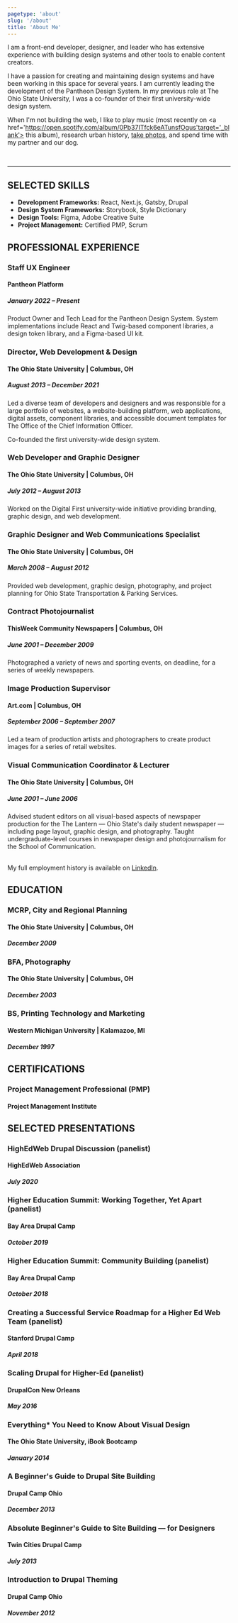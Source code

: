 ```yaml
---
pagetype: 'about'
slug: '/about'
title: 'About Me'
---
```


I am a front-end developer, designer, and leader who has extensive experience with building design systems and other tools to enable content creators.

I have a passion for creating and maintaining design systems and have been working in this space for several years. I am currently leading the development of the Pantheon Design System. In my previous role at The Ohio State University, I was a co-founder of their first university-wide design system.

When I'm not building the web, I like to play music (most recently on <a href='https://open.spotify.com/album/0Pb37ITfck6eATunsfOgus'target='_blank'> this album</a>), research urban history, <a href='https://melissamiller.photoshelter.com' target='_blank'>take photos</a>, and spend time with my partner and our dog.

<br/>

---

## SELECTED SKILLS

- **Development Frameworks:** React, Next.js, Gatsby, Drupal
- **Design System Frameworks:** Storybook, Style Dictionary
- **Design Tools:** Figma, Adobe Creative Suite
- **Project Management:** Certified PMP, Scrum

## PROFESSIONAL EXPERIENCE

### Staff UX Engineer

#### Pantheon Platform

##### January 2022 – Present

Product Owner and Tech Lead for the Pantheon Design System. System implementations include React and Twig-based component libraries, a design token library, and a Figma-based UI kit.

### Director, Web Development & Design

#### The Ohio State University | Columbus, OH

##### August 2013 – December 2021

Led a diverse team of developers and designers and was responsible for a large portfolio of websites, a website-building platform, web applications, digital assets, component libraries, and accessible document templates for The Office of the Chief Information Officer.

Co-founded the first university-wide design system.


### Web Developer and Graphic Designer

#### The Ohio State University | Columbus, OH

#####  July 2012 – August 2013

Worked on the Digital First university-wide initiative providing branding, graphic design, and web development.


### Graphic Designer and Web Communications Specialist

#### The Ohio State University | Columbus, OH

##### March 2008 – August 2012

Provided web development, graphic design, photography, and project planning for Ohio State
Transportation & Parking Services.


### Contract Photojournalist

#### ThisWeek Community Newspapers | Columbus, OH

##### June 2001 – December 2009

Photographed a variety of news and sporting events, on deadline, for a series of weekly newspapers.

### Image Production Supervisor

#### Art.com | Columbus, OH

##### September 2006 – September 2007

Led a team of production artists and photographers to create product images for a series of retail websites.

### Visual Communication Coordinator & Lecturer

#### The Ohio State University | Columbus, OH

##### June 2001 – June 2006

Advised student editors on all visual-based aspects of newspaper production for the The Lantern — Ohio State's daily student newspaper — including page layout, graphic design, and photography. Taught undergraduate-level courses in newspaper design and photojournalism for the School of Communication.


<br/>
My full employment history is available on <a href="https://www.linkedin.com/in/melissa-a-miller-6a37744/" target="_blank">LinkedIn</a>.

## EDUCATION

### MCRP, City and Regional Planning

#### The Ohio State University | Columbus, OH

##### December 2009

### BFA, Photography

#### The Ohio State University | Columbus, OH

##### December 2003

### BS, Printing Technology and Marketing

#### Western Michigan University | Kalamazoo, MI

##### December 1997

## CERTIFICATIONS

### Project Management Professional (PMP)

#### Project Management Institute

## SELECTED PRESENTATIONS

### HighEdWeb Drupal Discussion (panelist)

#### HighEdWeb Association

##### July 2020

### Higher Education Summit: Working Together, Yet Apart (panelist)

#### Bay Area Drupal Camp

##### October 2019

### Higher Education Summit: Community Building (panelist)

#### Bay Area Drupal Camp

##### October 2018

### Creating a Successful Service Roadmap for a Higher Ed Web Team (panelist)

#### Stanford Drupal Camp

##### April 2018

### Scaling Drupal for Higher-Ed (panelist)

#### DrupalCon New Orleans

##### May 2016

### Everything\* You Need to Know About Visual Design

#### The Ohio State University, iBook Bootcamp

##### January 2014

### A Beginner's Guide to Drupal Site Building

#### Drupal Camp Ohio

##### December 2013

### Absolute Beginner's Guide to Site Building — for Designers

#### Twin Cities Drupal Camp

##### July 2013

### Introduction to Drupal Theming

#### Drupal Camp Ohio

##### November 2012
